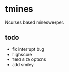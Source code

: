 # tmines

Ncurses based minesweeper.

## todo

- fix interrupt bug
- highscore
- field size options
- add smiley
